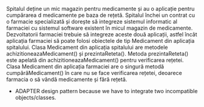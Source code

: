 Spitalul deține un mic magazin pentru medicamente și au o aplicație pentru cumpărarea d
medicamente pe baza de rețetă. Spitalul închei un contrat cu o farmacie specializată și dorește să
integreze sistemul informatic al farmaciei cu sistemul software existent în micul magazin de
medicamente. Dezvoltatorii farmaciei trebuie să integreze aceste două aplicații, astfel încât
aplicația farmaciei să poate folosi obiectele de tip Medicament din aplicația spitalului. Clasa
Medicament din aplicația spitalului are metodele achizitioneazaMedicament() și prezintaReteta().
Metoda prezintaReteta() este apelată din achizitioneazaMedicament() pentru verificarea rețetei.
Clasa Medicament din aplicația farmaciei are o singură metodă cumpărăMedicament() în care nu
se face verificarea rețetei, deoarece farmacia o să vândă medicamente și fără rețetă.

- ADAPTER design pattern because we have to integrate two incompatible objects/classes.